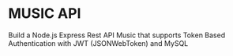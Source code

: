 # MUSIC API

Build a Node.js Express Rest API Music that supports Token Based Authentication with JWT (JSONWebToken) and MySQL
